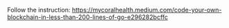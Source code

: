 Follow the instruction: https://mycoralhealth.medium.com/code-your-own-blockchain-in-less-than-200-lines-of-go-e296282bcffc
